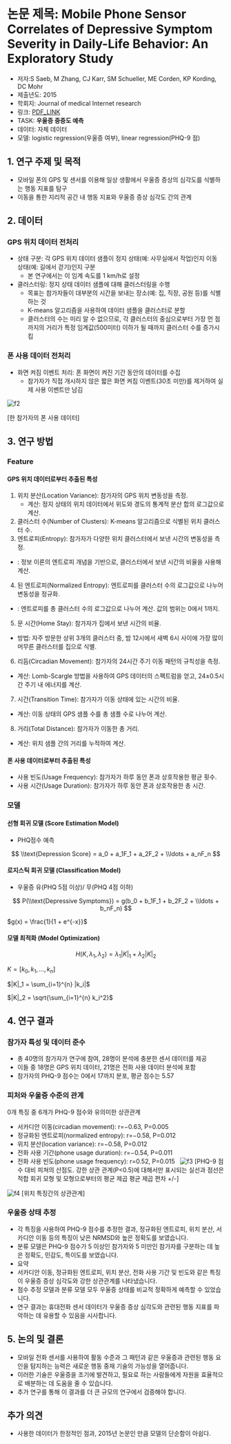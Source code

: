 # 논문 제목: Mobile Phone Sensor Correlates of Depressive Symptom Severity in Daily-Life Behavior: An Exploratory Study

-   저자:S Saeb, M Zhang, CJ Karr, SM Schueller, ME Corden, KP Kording, DC Mohr
-   제출년도: 2015
-   학회지: Journal of medical Internet research
-   링크: [PDF\_LINK](https://www.jmir.org/2015/7/e175)
-   TASK: **우울증 중증도 예측**
-   데이터: 자체 데이터
-   모델: logistic regression(우울증 여부), linear regression(PHQ-9 점)

## 1\. 연구 주제 및 목적

-   모바일 폰의 GPS 및 센서를 이용해 일상 생활에서 우울증 증상의 심각도를 식별하는 행동 지표를 탐구
-   이동을 통한 지리적 공간 내 행동 지표와 우울증 증상 심각도 간의 관계

## 2\. 데이터

### GPS 위치 데이터 전처리

-   상태 구분: 각 GPS 위치 데이터 샘플이 정지 상태(예: 사무실에서 작업)인지 이동 상태(예: 길에서 걷기)인지 구분
    -   본 연구에서는 이 임계 속도를 1 km/h로 설정
-   클러스터링: 정지 상태 데이터 샘플에 대해 클러스터링을 수행
    -   목표는 참가자들이 대부분의 시간을 보내는 장소(예: 집, 직장, 공원 등)를 식별하는 것
    -   K-means 알고리즘을 사용하여 데이터 샘플을 클러스터로 분할
    -   클러스터의 수는 미리 알 수 없으므로, 각 클러스터의 중심으로부터 가장 먼 점까지의 거리가 특정 임계값(500미터) 이하가 될 때까지 클러스터 수를 증가시킴

### 폰 사용 데이터 전처리

-   화면 켜짐 이벤트 처리: 폰 화면이 켜진 기간 동안의 데이터를 수집
    -   참가자가 직접 개시하지 않은 짧은 화면 켜짐 이벤트(30초 미만)를 제거하여 실제 사용 이벤트만 남김 

![f2](../../imgs/Post1/f2.png)

\[한 참가자의 폰 사용 데이터\]

## 3\. 연구 방법

### Feature

#### GPS 위치 데이터로부터 추출된 특성

1.  위치 분산(Location Variance): 참가자의 GPS 위치 변동성을 측정.
    -   계산: 정지 상태의 위치 데이터에서 위도와 경도의 통계적 분산 합의 로그값으로 계산.
2.  클러스터 수(Number of Clusters): K-means 알고리즘으로 식별된 위치 클러스터 수.
3.  엔트로피(Entropy): 참가자가 다양한 위치 클러스터에서 보낸 시간의 변동성을 측정.

-   : 정보 이론의 엔트로피 개념을 기반으로, 클러스터에서 보낸 시간의 비율을 사용해 계산.

4.  된 엔트로피(Normalized Entropy): 엔트로피를 클러스터 수의 로그값으로 나누어 변동성을 정규화.

-   : 엔트로피를 총 클러스터 수의 로그값으로 나누어 계산. 값의 범위는 0에서 1까지.

5.  문 시간(Home Stay): 참가자가 집에서 보낸 시간의 비율.

-   방법: 자주 방문한 상위 3개의 클러스터 중, 밤 12시에서 새벽 6시 사이에 가장 많이 머무른 클러스터를 집으로 식별.

6.  리듬(Circadian Movement): 참가자의 24시간 주기 이동 패턴의 규칙성을 측정.

-   계산: Lomb-Scargle 방법을 사용하여 GPS 데이터의 스펙트럼을 얻고, 24±0.5시간 주기 내 에너지를 계산.

7.  시간(Transition Time): 참가자가 이동 상태에 있는 시간의 비율.

-   계산: 이동 상태의 GPS 샘플 수를 총 샘플 수로 나누어 계산.

8.  거리(Total Distance): 참가자가 이동한 총 거리.

-   계산: 위치 샘플 간의 거리를 누적하여 계산.

#### 폰 사용 데이터로부터 추출된 특성

-   사용 빈도(Usage Frequency): 참가자가 하루 동안 폰과 상호작용한 평균 횟수.
-   사용 시간(Usage Duration): 참가자가 하루 동안 폰과 상호작용한 총 시간.

### 모델

#### 선형 회귀 모델 (Score Estimation Model)

-   PHQ점수 예측

$$  
\\text{Depression Score} = a_0 + a_1F_1 + a_2F_2 + \\ldots + a_nF_n  
$$

#### 로지스틱 회귀 모델 (Classification Model)

-   우울증 유(PHQ 5점 이상)/ 무(PHQ 4점 이하)

$$  
P(\\text{Depressive Symptoms}) = g(b_0 + b_1F_1 + b_2F_2 + \\ldots + b_nF_n)  
$$

$g(x) = \frac{1}{1 + e^{-x}}$

#### 모델 최적화 (Model Optimization)

$$  
H(K, \lambda_1, \lambda_2) = \lambda_1 |K|_1 + \lambda_2 |K|_2  
$$

$K = [k_0, k_1, \ldots, k_n]$

$|K|_1 = \sum_{i=1}^{n} |k_i|$

$|K|_2 = \sqrt{\sum_{i=1}^{n} k_i^2}$

## 4\. 연구 결과

### 참가자 특성 및 데이터 준수

-   총 40명의 참가자가 연구에 참여, 28명이 분석에 충분한 센서 데이터를 제공
-   이들 중 18명은 GPS 위치 데이터, 21명은 전화 사용 데이터 분석에 포함
-   참가자의 PHQ-9 점수는 0에서 17까지 분포, 평균 점수는 5.57

### 피처와 우울증 수준의 관계

0개 특징 중 6개가 PHQ-9 점수와 유의미한 상관관계

-   서카디안 이동(circadian movement): r=−0.63, P=0.005
-   정규화된 엔트로피(normalized entropy): r=−0.58, P=0.012
-   위치 분산(location variance): r=−0.58, P=0.012
-   전화 사용 기간(phone usage duration): r=−0.54, P=0.011
-   전화 사용 빈도(phone usage frequency): r=0.52, P=0.015  
![f3](../../imgs/Post1/f3.png)
\[PHQ-9 점수 대비 피쳐의 산점도. 강한 상관 관계(P<0.5)에 대해서만 표시되는 실선과 점선은 적합 회귀 모형 및 모형으로부터의 평균 제곱 평균 제곱 편차 +/-\]

![f4](../../imgs/Post1/f4.png)
\[위치 특징간의 상관관계\]

### 우울증 상태 추정

-   각 특징을 사용하여 PHQ-9 점수를 추정한 결과, 정규화된 엔트로피, 위치 분산, 서카디안 이동 등의 특징이 낮은 NRMSD와 높은 정확도를 보였습니다.
-   분류 모델은 PHQ-9 점수가 5 이상인 참가자와 5 미만인 참가자를 구분하는 데 높은 정확도, 민감도, 특이도를 보였습니다.
-   요약
-   서카디안 이동, 정규화된 엔트로피, 위치 분산, 전화 사용 기간 및 빈도와 같은 특징이 우울증 증상 심각도와 강한 상관관계를 나타냈습니다.
-   점수 추정 모델과 분류 모델 모두 우울증 상태를 비교적 정확하게 예측할 수 있었습니다.
-   연구 결과는 휴대전화 센서 데이터가 우울증 증상 심각도와 관련된 행동 지표를 파악하는 데 유용할 수 있음을 시사합니다.

## 5\. 논의 및 결론

-   모바일 전화 센서를 사용하여 활동 수준과 그 패턴과 같은 우울증과 관련된 행동 요인을 탐지하는 능력은 새로운 행동 중재 기술의 가능성을 열어줍니다.
-   이러한 기술은 우울증을 조기에 발견하고, 필요로 하는 사람들에게 자원을 효율적으로 배분하는 데 도움을 줄 수 있습니다.
-   추가 연구를 통해 이 결과를 더 큰 규모의 연구에서 검증해야 합니다.

## 추가 의견

-   사용한 데이터가 한정적인 점과, 2015년 논문인 만큼 모델의 단순함이 아쉽다.